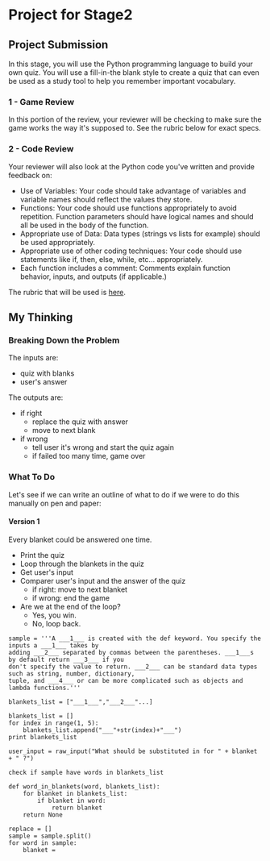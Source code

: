 # Project for Stage2
## Project Submission

In this stage, you will use the Python programming language to build your own quiz. You will use a fill-in-the blank style to create a quiz that can even be used as a study tool to help you remember important vocabulary.

### 1 - Game Review
In this portion of the review, your reviewer will be checking to make sure the game works the way it's supposed to. See the rubric below for exact specs.

### 2 - Code Review
Your reviewer will also look at the Python code you've written and provide feedback on:

- Use of Variables: Your code should take advantage of variables and variable names should reflect the values they store.
- Functions: Your code should use functions appropriately to avoid repetition. Function parameters should have logical names and should all be used in the body of the function.
- Appropriate use of Data: Data types (strings vs lists for example) should be used appropriately.
- Appropriate use of other coding techniques: Your code should use statements like if, then, else, while, etc... appropriately.
- Each function includes a comment: Comments explain function behavior, inputs, and outputs (if applicable.)

The rubric that will be used is [here](https://review.udacity.com/?_ga=1.52242285.53639439.1458784522#!/projects/3568138824/rubric).

## My Thinking
### Breaking Down the Problem
The inputs are: 
- quiz with blanks
- user's answer

The outputs are:
- if right
	- replace the quiz with answer
	- move to next blank
- if wrong
	- tell user it's wrong and start the quiz again
	- if failed too many time, game over

### What To Do
Let's see if we can write an outline of what to do if we were to do this manually on pen and paper:  

#### Version 1
Every blanket could be answered one time.

- Print the quiz
- Loop through the blankets in the quiz
- Get user's input
- Comparer user's input and the answer of the quiz
	- if right: move to next blanket
	- if wrong: end the game
- Are we at the end of the loop? 
	- Yes, you win.
	- No, loop back.

```
sample = '''A ___1___ is created with the def keyword. You specify the inputs a ___1___ takes by
adding ___2___ separated by commas between the parentheses. ___1___s by default return ___3___ if you
don't specify the value to return. ___2___ can be standard data types such as string, number, dictionary,
tuple, and ___4___ or can be more complicated such as objects and lambda functions.'''

blankets_list = ["___1___","___2___"...]

blankets_list = []
for index in range(1, 5):
	blankets_list.append("___"+str(index)+"___")
print blankets_list

user_input = raw_input("What should be substituted in for " + blanket + " ?")

check if sample have words in blankets_list

def word_in_blankets(word, blankets_list):
	for blanket in blankets_list:
	    if blanket in word:
	        return blanket
	return None

replace = []
sample = sample.split()
for word in sample:
    blanket = 
```